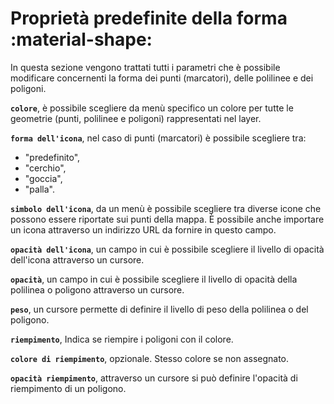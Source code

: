 # Proprietà predefinite della forma  :material-shape:

In questa sezione vengono trattati tutti i parametri che è possibile modificare concernenti la forma dei punti (marcatori), delle polilinee e dei poligoni.

**`colore`**, è possibile scegliere da menù specifico un colore per tutte le geometrie (punti, polilinee e poligoni) rappresentati nel layer.

**`forma dell'icona`**, nel caso di punti (marcatori) è possibile scegliere tra:

   - "predefinito",
   - "cerchio",
   - "goccia",
   - "palla".

**`simbolo dell'icona`**, da un menù è possibile scegliere tra diverse icone che possono essere riportate sui punti della mappa. È possibile anche importare un icona attraverso un indirizzo URL da fornire in questo campo.

**`opacità dell'icona`**, un campo in cui è possibile scegliere il livello di opacità dell'icona attraverso un cursore.

**`opacità`**, un campo in cui è possibile scegliere il livello di opacità della polilinea o poligono attraverso un cursore.

**`peso`**, un cursore permette di definire il livello di peso della polilinea o del poligono.

**`riempimento`**, Indica se riempire i poligoni con il colore.

**`colore di riempimento`**, opzionale. Stesso colore se non assegnato.

**`opacità riempimento`**, attraverso un cursore si può definire l'opacità di riempimento di un poligono.

